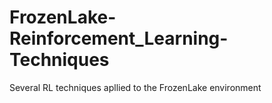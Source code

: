 # FrozenLake-Reinforcement_Learning-Techniques
Several RL techniques apllied to the FrozenLake environment
